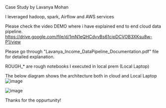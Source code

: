 Case Study by Lavanya Mohan

I leveraged hadoop, spark, Airflow and AWS services

Please check the video DEMO where i have explained end to end cloud data pipeline.
https://drive.google.com/file/d/1mN1eQHCdvvBs61cipDCVOB3XKsu8w-P1/view

Please go through "Lavanya_Income_DataPipeline_Documentation.pdf" file for detailed explanation.

ROUGH_* are rough notebooks I executed in local prem (Local Laptop)

The below diagram shows the architecture both in cloud and Local Laptop
![image](https://github.com/Lavanya-Mohan/Income_Case_study/assets/67742417/e2abccc9-eb34-46b3-8bc6-3b87f302fb8b)

![image](https://github.com/Lavanya-Mohan/Income_Case_study/assets/67742417/4329c4e9-c3cc-434b-9de4-e25b4a16c1ae)

Thanks for the oppurtunity!

